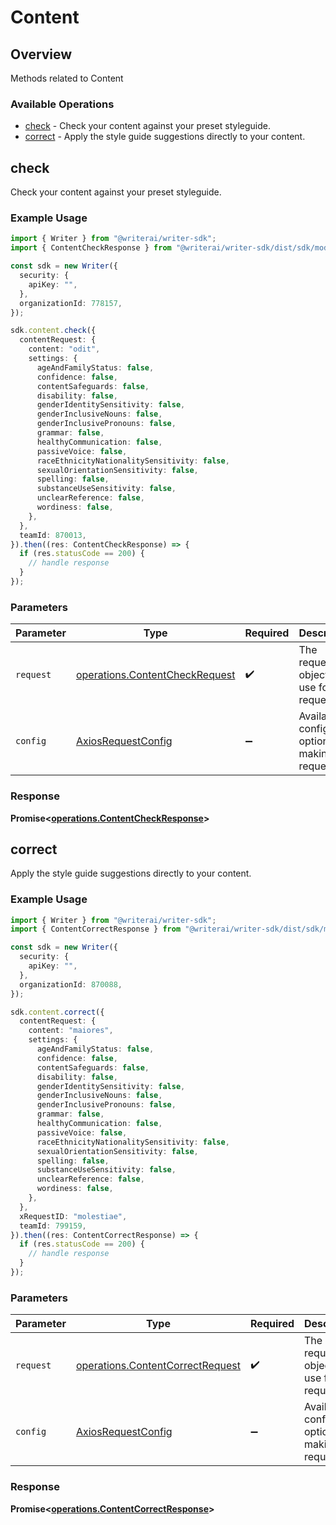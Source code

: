 # Content

## Overview

Methods related to Content

### Available Operations

* [check](#check) - Check your content against your preset styleguide.
* [correct](#correct) - Apply the style guide suggestions directly to your content.

## check

Check your content against your preset styleguide.

### Example Usage

```typescript
import { Writer } from "@writerai/writer-sdk";
import { ContentCheckResponse } from "@writerai/writer-sdk/dist/sdk/models/operations";

const sdk = new Writer({
  security: {
    apiKey: "",
  },
  organizationId: 778157,
});

sdk.content.check({
  contentRequest: {
    content: "odit",
    settings: {
      ageAndFamilyStatus: false,
      confidence: false,
      contentSafeguards: false,
      disability: false,
      genderIdentitySensitivity: false,
      genderInclusiveNouns: false,
      genderInclusivePronouns: false,
      grammar: false,
      healthyCommunication: false,
      passiveVoice: false,
      raceEthnicityNationalitySensitivity: false,
      sexualOrientationSensitivity: false,
      spelling: false,
      substanceUseSensitivity: false,
      unclearReference: false,
      wordiness: false,
    },
  },
  teamId: 870013,
}).then((res: ContentCheckResponse) => {
  if (res.statusCode == 200) {
    // handle response
  }
});
```

### Parameters

| Parameter                                                                        | Type                                                                             | Required                                                                         | Description                                                                      |
| -------------------------------------------------------------------------------- | -------------------------------------------------------------------------------- | -------------------------------------------------------------------------------- | -------------------------------------------------------------------------------- |
| `request`                                                                        | [operations.ContentCheckRequest](../../models/operations/contentcheckrequest.md) | :heavy_check_mark:                                                               | The request object to use for the request.                                       |
| `config`                                                                         | [AxiosRequestConfig](https://axios-http.com/docs/req_config)                     | :heavy_minus_sign:                                                               | Available config options for making requests.                                    |


### Response

**Promise<[operations.ContentCheckResponse](../../models/operations/contentcheckresponse.md)>**


## correct

Apply the style guide suggestions directly to your content.

### Example Usage

```typescript
import { Writer } from "@writerai/writer-sdk";
import { ContentCorrectResponse } from "@writerai/writer-sdk/dist/sdk/models/operations";

const sdk = new Writer({
  security: {
    apiKey: "",
  },
  organizationId: 870088,
});

sdk.content.correct({
  contentRequest: {
    content: "maiores",
    settings: {
      ageAndFamilyStatus: false,
      confidence: false,
      contentSafeguards: false,
      disability: false,
      genderIdentitySensitivity: false,
      genderInclusiveNouns: false,
      genderInclusivePronouns: false,
      grammar: false,
      healthyCommunication: false,
      passiveVoice: false,
      raceEthnicityNationalitySensitivity: false,
      sexualOrientationSensitivity: false,
      spelling: false,
      substanceUseSensitivity: false,
      unclearReference: false,
      wordiness: false,
    },
  },
  xRequestID: "molestiae",
  teamId: 799159,
}).then((res: ContentCorrectResponse) => {
  if (res.statusCode == 200) {
    // handle response
  }
});
```

### Parameters

| Parameter                                                                            | Type                                                                                 | Required                                                                             | Description                                                                          |
| ------------------------------------------------------------------------------------ | ------------------------------------------------------------------------------------ | ------------------------------------------------------------------------------------ | ------------------------------------------------------------------------------------ |
| `request`                                                                            | [operations.ContentCorrectRequest](../../models/operations/contentcorrectrequest.md) | :heavy_check_mark:                                                                   | The request object to use for the request.                                           |
| `config`                                                                             | [AxiosRequestConfig](https://axios-http.com/docs/req_config)                         | :heavy_minus_sign:                                                                   | Available config options for making requests.                                        |


### Response

**Promise<[operations.ContentCorrectResponse](../../models/operations/contentcorrectresponse.md)>**


